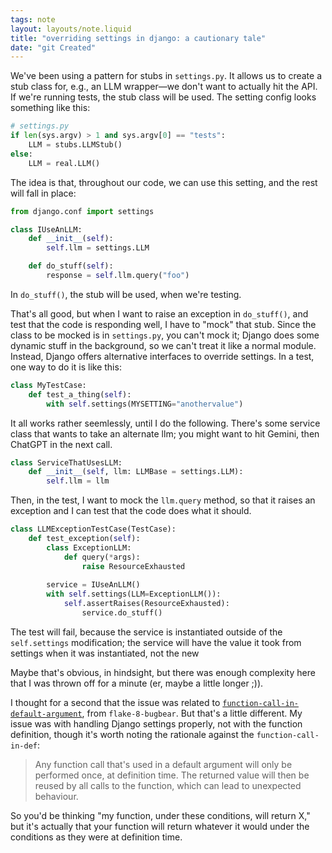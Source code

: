 ```yaml
---
tags: note
layout: layouts/note.liquid
title: "overriding settings in django: a cautionary tale"
date: "git Created"
---
```


We've been using a pattern for stubs in `settings.py`.  It allows us to create a stub class for, e.g., an LLM wrapper—we don't want to actually hit the API. If we're running tests, the stub class will be used.  The setting config looks something like this:

```python
# settings.py
if len(sys.argv) > 1 and sys.argv[0] == "tests":
    LLM = stubs.LLMStub()
else:
    LLM = real.LLM()
```

The idea is that, throughout our code, we can use this setting, and the rest will fall in place:

```python
from django.conf import settings

class IUseAnLLM:
    def __init__(self):
        self.llm = settings.LLM

    def do_stuff(self):
        response = self.llm.query("foo")
```

In `do_stuff()`, the stub will be used, when we're testing.

That's all good, but when I want to raise an exception in `do_stuff()`, and test that the code is responding well, I have to "mock" that stub.  Since the class to be mocked is in `settings.py`, you can't mock it; Django does some dynamic stuff in the background, so we can't treat it like a normal module.  Instead, Django offers alternative interfaces to override settings.  In a test, one way to do it is like this:

```python
class MyTestCase:
    def test_a_thing(self):
        with self.settings(MYSETTING="anothervalue")
```

It all works rather seemlessly, until I do the following.  There's some service class that wants to take an alternate llm; you might want to hit Gemini, then ChatGPT in the next call.

```python
class ServiceThatUsesLLM:
    def __init__(self, llm: LLMBase = settings.LLM):
        self.llm = llm 
```

Then, in the test, I want to mock the `llm.query` method, so that it raises an exception and I can test that the code does what it should.

```python
class LLMExceptionTestCase(TestCase):
    def test_exception(self):
        class ExceptionLLM:
            def query(*args):
                raise ResourceExhausted
        
        service = IUseAnLLM()
        with self.settings(LLM=ExceptionLLM()):
            self.assertRaises(ResourceExhausted):
                service.do_stuff()
```

The test will fail, because the service is instantiated outside of the `self.settings` modification; the service will have the value it took from settings when it was instantiated, not the new

Maybe that's obvious, in hindsight, but there was enough complexity here that I was thrown off for a minute (er, maybe a little longer ;)).

I thought for a second that the issue was related to [`function-call-in-default-argument`](https://docs.astral.sh/ruff/rules/function-call-in-default-argument/#function-call-in-default-argument-b008), from `flake-8-bugbear`.  But that's a little different.  My issue was with handling Django settings properly, not with the function definition, though it's worth noting the rationale against the `function-call-in-def`:

> Any function call that's used in a default argument will only be performed once, at definition time. The returned value will then be reused by all calls to the function, which can lead to unexpected behaviour.

So you'd be thinking "my function, under these conditions, will return X," but it's actually that your function will return whatever it would under the conditions as they were at definition time.
